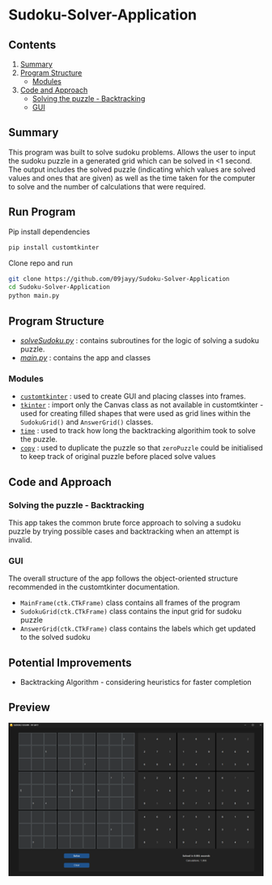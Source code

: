 # Sudoku-Solver-Application

## Contents

1. [Summary](#summary)
1. [Program Structure](#program-structure)
   - [Modules](#modules)
1. [Code and Approach](#code-and-approach)
   - [Solving the puzzle - Backtracking](#solving-the-puzzle---backtracking)
   - [GUI](#gui)

## Summary

This program was built to solve sudoku problems. Allows the user to input the sudoku puzzle in a generated grid which can be solved in <1 second. The output includes the solved puzzle (indicating which values are solved values and ones that are given) as well as the time taken for the computer to solve and the number of calculations that were required.

## Run Program

Pip install dependencies

```sh
pip install customtkinter
```

Clone repo and run

```sh
git clone https://github.com/09jayy/Sudoku-Solver-Application
cd Sudoku-Solver-Application
python main.py
```

## Program Structure

- [_solveSudoku.py_](solveSudoku.py) : contains subroutines for the logic of solving a sudoku puzzle.
- [_main.py_](main.py) : contains the app and classes

### Modules

- [`customtkinter`](https://github.com/TomSchimansky/CustomTkinter) : used to create GUI and placing classes into frames.
- [`tkinter`](https://docs.python.org/3/library/tkinter.html) : import only the Canvas class as not available in customtkinter - used for creating filled shapes that were used as grid lines within the `SudokuGrid()` and `AnswerGrid()` classes.
- [`time`](https://docs.python.org/3/library/time.html) : used to track how long the backtracking algorithim took to solve the puzzle.
- [`copy`](https://docs.python.org/3/library/copy.html) : used to duplicate the puzzle so that `zeroPuzzle` could be initialised to keep track of original puzzle before placed solve values

## Code and Approach

### Solving the puzzle - Backtracking

This app takes the common brute force approach to solving a sudoku puzzle by trying possible cases and backtracking when an attempt is invalid.

### GUI

The overall structure of the app follows the object-oriented structure recommended in the customtkinter documentation. <br>

- `MainFrame(ctk.CTkFrame)` class contains all frames of the program
- `SudokuGrid(ctk.CTkFrame)` class contains the input grid for sudoku puzzle
- `AnswerGrid(ctk.CTkFrame)` class contains the labels which get updated to the solved sudoku

## Potential Improvements

- Backtracking Algorithm - considering heuristics for faster completion

## Preview

![Screenshot of sudoku solver puzzle solved](https://github.com/09jayy/09jayy/blob/main/assets/Sudoku-Solver-with-GUI/solved-puzzle-screenshot.png?raw=true)
